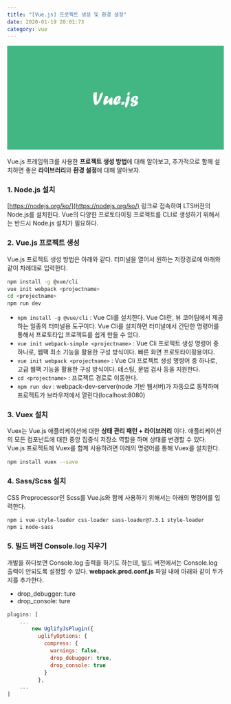 ```yaml
---
title: "[Vue.js] 프로젝트 생성 및 환경 설정"
date: 2020-01-19 20:01:73
category: vue
---
```


![](images/vue.png)

Vue.js 프레임워크를 사용한 **프로젝트 생성 방법**에 대해 알아보고, 추가적으로 함께 설치하면 좋은 **라이브러리**와 **환경 설정**에 대해 알아보자.

### 1. Node.js 설치

[https://nodejs.org/ko/](https://nodejs.org/ko/) 링크로 접속하여 LTS버전의 Node.js를 설치한다. Vue의 다양한 프로토타이핑 프로젝트를 CLI로 생성하기 위해서는 반드시 Node.js 설치가 필요하다.

### 2. Vue.js 프로젝트 생성

Vue.js 프로젝트 생성 방법은 아래와 같다. 터미널을 열어서 원하는 저장경로에 아래와 같이 차례대로 입력한다.

```bash
npm install -g @vue/cli
vue init webpack <projectname>
cd <projectname>
npm run dev
```

- `npm install -g @vue/cli` : Vue Cli를 설치한다. Vue Cli란, 뷰 코어팀에서 제공하는 일종의 터미널용 도구이다. Vue Cli를 설치하면 터미널에서 간단한 명령어를 통해서 프로토타입 프로젝트를 쉽게 만들 수 있다.
- `vue init webpack-simple <projectname>` : Vue Cli 프로젝트 생성 명령어 중 하나로, 웹팩 최소 기능을 활용한 구성 방식이다. 빠른 화면 프로토타이핑용이다.
- `vue init webpack <projectname>` : Vue Cli 프로젝트 생성 명령어 중 하나로, 고급 웹팩 기능을 활용한 구성 방식이다. 테스팅, 문법 검사 등을 지원한다.
- `cd <projectname>` : 프로젝트 경로로 이동한다.
- `npm run dev` : webpack-dev-server(node 기반 웹서버)가 자동으로 동작하며 프로젝트가 브라우저에서 열린다(localhost:8080)

### 3. Vuex 설치

Vuex는 Vue.js 애플리케이션에 대한 **상태 관리 패턴 + 라이브러리** 이다. 애플리케이션의 모든 컴포넌트에 대한 중앙 집중식 저장소 역할을 하며 상태를 변경할 수 있다. Vue.js 프로젝트에 Vuex를 함께 사용하려면 아래의 명령어를 통해 Vuex를 설치한다. 

```bash
npm install vuex --save
```

### 4. Sass/Scss 설치

CSS Preprocessor인 Scss를 Vue.js와 함께 사용하기 위해서는 아래의 명령어를 입력한다.

```bash
npm i vue-style-loader css-loader sass-loader@7.3.1 style-loader
npm i node-sass
```

### 5. 빌드 버전 Console.log 지우기

개발을 하다보면 Console.log 출력을 하기도 하는데, 빌드 버전에서는 Console.log 출력이 안되도록 설정할 수 있다. **webpack.prod.conf.js** 파일 내에 아래와 같이 두가지를 추가한다.

- drop_debugger: ture
- drop_console: ture

```js
plugins: [
    ...
        new UglifyJsPlugin({
          uglifyOptions: {
            compress: {
              warnings: false,
              drop_debugger: true,
              drop_console: true
            }
          },
    ...
]
```